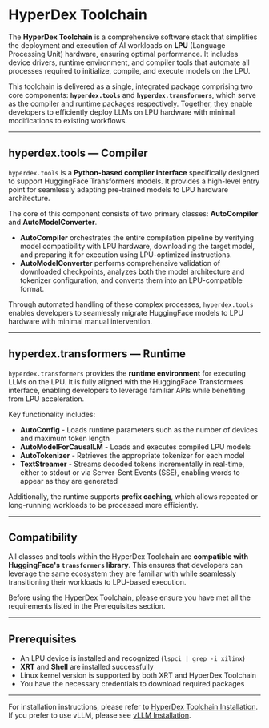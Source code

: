 # HyperDex Toolchain

The **HyperDex Toolchain** is a comprehensive software stack that simplifies the deployment and execution of AI workloads on **LPU** (Language Processing Unit) hardware, ensuring optimal performance. It includes device drivers, runtime environment, and compiler tools that automate all processes required to initialize, compile, and execute models on the LPU.

This toolchain is delivered as a single, integrated package comprising two core components: **`hyperdex.tools`** and **`hyperdex.transformers`**, which serve as the compiler and runtime packages respectively. Together, they enable developers to efficiently deploy LLMs on LPU hardware with minimal modifications to existing workflows.  

---

## hyperdex.tools — Compiler  

`hyperdex.tools` is a **Python-based compiler interface** specifically designed to support HuggingFace Transformers models. It provides a high-level entry point for seamlessly adapting pre-trained models to LPU hardware architecture.

The core of this component consists of two primary classes: **AutoCompiler** and **AutoModelConverter**.

- **AutoCompiler** orchestrates the entire compilation pipeline by verifying model compatibility with LPU hardware, downloading the target model, and preparing it for execution using LPU-optimized instructions.
- **AutoModelConverter** performs comprehensive validation of downloaded checkpoints, analyzes both the model architecture and tokenizer configuration, and converts them into an LPU-compatible format.

Through automated handling of these complex processes, `hyperdex.tools` enables developers to seamlessly migrate HuggingFace models to LPU hardware with minimal manual intervention.  

---

## hyperdex.transformers — Runtime  

`hyperdex.transformers` provides the **runtime environment** for executing LLMs on the LPU. It is fully aligned with the HuggingFace Transformers interface, enabling developers to leverage familiar APIs while benefiting from LPU acceleration.

Key functionality includes:

- **AutoConfig** - Loads runtime parameters such as the number of devices and maximum token length
- **AutoModelForCausalLM** - Loads and executes compiled LPU models
- **AutoTokenizer** - Retrieves the appropriate tokenizer for each model
- **TextStreamer** - Streams decoded tokens incrementally in real-time, either to stdout or via Server-Sent Events (SSE), enabling words to appear as they are generated

Additionally, the runtime supports **prefix caching**, which allows repeated or long-running workloads to be processed more efficiently.  

---

## Compatibility  

All classes and tools within the HyperDex Toolchain are **compatible with HuggingFace's `transformers` library**. This ensures that developers can leverage the same ecosystem they are familiar with while seamlessly transitioning their workloads to LPU-based execution.

Before using the HyperDex Toolchain, please ensure you have met all the requirements listed in the Prerequisites section.

---

## Prerequisites
- An LPU device is installed and recognized (`lspci | grep -i xilinx`)
- **XRT** and **Shell** are installed successfully
- Linux kernel version is supported by both XRT and HyperDex Toolchain
- You have the necessary credentials to download required packages

---

For installation instructions, please refer to [HyperDex Toolchain Installation](./install_hyperdex.md). If you prefer to use vLLM, please see [vLLM Installation](./offline_inference.md).